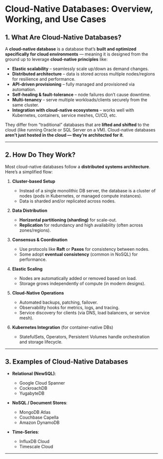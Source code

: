 # Cloud-Native Databases: Overview, Working, and Use Cases

## 1. What Are Cloud-Native Databases?
A **cloud-native database** is a database that’s **built and optimized specifically for cloud environments** — meaning it is designed from the ground up to leverage **cloud-native principles** like:

- **Elastic scalability** – seamlessly scale up/down as demand changes.
- **Distributed architecture** – data is stored across multiple nodes/regions for resilience and performance.
- **API-driven provisioning** – fully managed and provisioned via automation.
- **Self-healing & fault-tolerance** – node failures don’t cause downtime.
- **Multi-tenancy** – serve multiple workloads/clients securely from the same cluster.
- **Integration with cloud-native ecosystems** – works well with Kubernetes, containers, service meshes, CI/CD, etc.

They differ from “traditional” databases that are **lifted and shifted** to the cloud (like running Oracle or SQL Server on a VM). Cloud-native databases **aren’t just hosted in the cloud — they’re architected for it**.

---

## 2. How Do They Work?

Most cloud-native databases follow a **distributed systems architecture**. Here’s a simplified flow:

1. **Cluster-based Setup**  
   - Instead of a single monolithic DB server, the database is a cluster of nodes (pods in Kubernetes, or managed compute instances).  
   - Data is sharded and/or replicated across nodes.

2. **Data Distribution**  
   - **Horizontal partitioning (sharding)** for scale-out.  
   - **Replication** for redundancy and high availability (often across zones/regions).

3. **Consensus & Coordination**  
   - Use protocols like **Raft** or **Paxos** for consistency between nodes.  
   - Some adopt **eventual consistency** (common in NoSQL) for performance.

4. **Elastic Scaling**  
   - Nodes are automatically added or removed based on load.  
   - Storage grows independently of compute (in modern designs).

5. **Cloud-Native Operations**  
   - Automated backups, patching, failover.  
   - Observability hooks for metrics, logs, and tracing.  
   - Service discovery for clients (via DNS, load balancers, or service mesh).

6. **Kubernetes Integration** (for container-native DBs)  
   - StatefulSets, Operators, Persistent Volumes handle orchestration and storage lifecycle.

---

## 3. Examples of Cloud-Native Databases

- **Relational (NewSQL)**:  
  - Google Cloud Spanner  
  - CockroachDB  
  - YugabyteDB  

- **NoSQL / Document Stores**:  
  - MongoDB Atlas  
  - Couchbase Capella  
  - Amazon DynamoDB  

- **Time-Series**:  
  - InfluxDB Cloud  
  - Timescale Cloud  

---